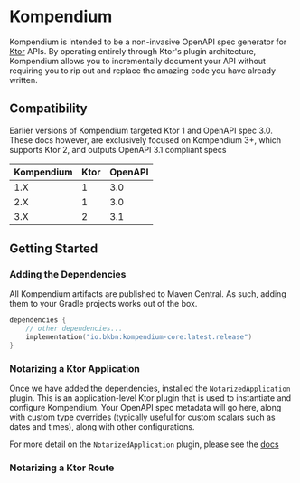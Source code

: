 # Kompendium

Kompendium is intended to be a non-invasive OpenAPI spec generator for [Ktor](https://ktor.io) APIs. By operating
entirely through Ktor's plugin architecture, Kompendium allows you to incrementally document your API without requiring
you to rip out and replace the amazing code you have already written.

## Compatibility

Earlier versions of Kompendium targeted Ktor 1 and OpenAPI spec 3.0.  These docs however, are exclusively focused on 
Kompendium 3+, which supports Ktor 2, and outputs OpenAPI 3.1 compliant specs

| Kompendium | Ktor | OpenAPI | 
|------------|------|---------|
| 1.X        | 1    | 3.0     |
| 2.X        | 1    | 3.0     |
| 3.X        | 2    | 3.1     | 

## Getting Started

### Adding the Dependencies

All Kompendium artifacts are published to Maven Central.  As such, adding them to your Gradle projects works out of the
box.

```kotlin
dependencies {
    // other dependencies...
    implementation("io.bkbn:kompendium-core:latest.release")
}
```

### Notarizing a Ktor Application

Once we have added the dependencies, installed the `NotarizedApplication` plugin.  This is an application-level
Ktor plugin that is used to instantiate and configure Kompendium.  Your OpenAPI spec metadata will go here, along with 
custom type overrides (typically useful for custom scalars such as dates and times), along with other configurations.

For more detail on the `NotarizedApplication` plugin, please see the [docs](./plugins/notarized_application.md)

### Notarizing a Ktor Route
